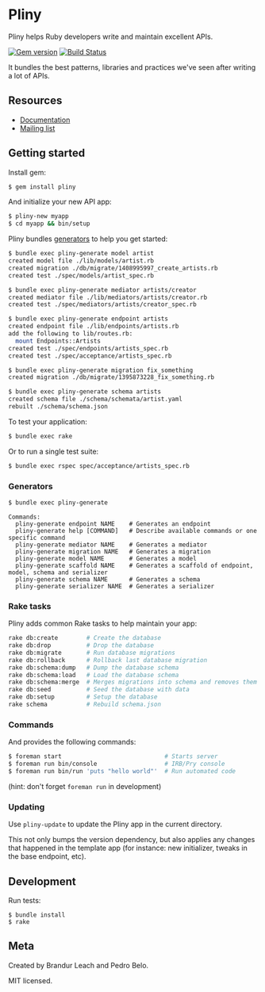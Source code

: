 # Pliny

Pliny helps Ruby developers write and maintain excellent APIs.

[![Gem version](http://img.shields.io/gem/v/pliny.svg)](https://rubygems.org/gems/pliny)
[![Build Status](https://travis-ci.org/interagent/pliny.svg?branch=master)](https://travis-ci.org/interagent/pliny)

It bundles the best patterns, libraries and practices we've seen after writing a lot of APIs.


## Resources

- [Documentation](https://github.com/interagent/pliny/wiki)
- [Mailing list](https://groups.google.com/group/pliny-talk)


## Getting started

Install gem:

```bash
$ gem install pliny
```

And initialize your new API app:

```bash
$ pliny-new myapp
$ cd myapp && bin/setup
```

Pliny bundles [generators](#generators) to help you get started:

```bash
$ bundle exec pliny-generate model artist
created model file ./lib/models/artist.rb
created migration ./db/migrate/1408995997_create_artists.rb
created test ./spec/models/artist_spec.rb

$ bundle exec pliny-generate mediator artists/creator
created mediator file ./lib/mediators/artists/creator.rb
created test ./spec/mediators/artists/creator_spec.rb

$ bundle exec pliny-generate endpoint artists
created endpoint file ./lib/endpoints/artists.rb
add the following to lib/routes.rb:
  mount Endpoints::Artists
created test ./spec/endpoints/artists_spec.rb
created test ./spec/acceptance/artists_spec.rb

$ bundle exec pliny-generate migration fix_something
created migration ./db/migrate/1395873228_fix_something.rb

$ bundle exec pliny-generate schema artists
created schema file ./schema/schemata/artist.yaml
rebuilt ./schema/schema.json
```

To test your application:

```bash
$ bundle exec rake
```

Or to run a single test suite:

```bash
$ bundle exec rspec spec/acceptance/artists_spec.rb
```

### Generators

```bash
$ bundle exec pliny-generate
```

```
Commands:
  pliny-generate endpoint NAME    # Generates an endpoint
  pliny-generate help [COMMAND]   # Describe available commands or one specific command
  pliny-generate mediator NAME    # Generates a mediator
  pliny-generate migration NAME   # Generates a migration
  pliny-generate model NAME       # Generates a model
  pliny-generate scaffold NAME    # Generates a scaffold of endpoint, model, schema and serializer
  pliny-generate schema NAME      # Generates a schema
  pliny-generate serializer NAME  # Generates a serializer
```

### Rake tasks

Pliny adds common Rake tasks to help maintain your app:

```bash
rake db:create        # Create the database
rake db:drop          # Drop the database
rake db:migrate       # Run database migrations
rake db:rollback      # Rollback last database migration
rake db:schema:dump   # Dump the database schema
rake db:schema:load   # Load the database schema
rake db:schema:merge  # Merges migrations into schema and removes them
rake db:seed          # Seed the database with data
rake db:setup         # Setup the database
rake schema           # Rebuild schema.json
```

### Commands

And provides the following commands:

```bash
$ foreman start                             # Starts server
$ foreman run bin/console                   # IRB/Pry console
$ foreman run bin/run 'puts "hello world"'  # Run automated code
```

(hint: don't forget `foreman run` in development)

### Updating

Use `pliny-update` to update the Pliny app in the current directory.

This not only bumps the version dependency, but also applies any changes that happened in the template app (for instance: new initializer, tweaks in the base endpoint, etc).


## Development

Run tests:

```
$ bundle install
$ rake
```

## Meta

Created by Brandur Leach and Pedro Belo.

MIT licensed.
